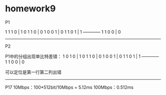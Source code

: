 # homework9

P1

 1 1 1 0 | 1
 0 1 1 0 | 0
 1 0 0 1 | 0
 1 1 0 1 | 1
 ————
 1 1 0 0 | 0

-----

P2

P1中的分组出现单比特差错：
 1 0 1 0 | 1
 0 1 1 0 | 0
 1 0 0 1 | 0
 1 1 0 1 | 1
 ————
 1 1 0 0 | 0

可以定位是第一行第二列出错

-----

P17
10Mbps：100*512bit/10Mbps = 5.12ms
100Mbps：0.512ms